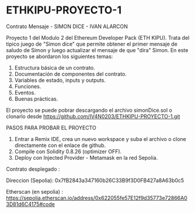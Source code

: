 # ETHKIPU-PROYECTO-1  
Contrato Mensaje - SIMON DICE - IVAN ALARCON 

Proyecto 1 del Modulo 2 del Ethereum Developer Pack (ETH KIPU).
Trata del tipico juego de "Simon dice" que permite obtener el primer mensaje de saludo de Simon y luego actualizar el mensaje de que "dira" Simon.
En este proyecto se abordaron los siguientes temas: 
1) Estructura básica de un contrato.
2) Documentación de componentes del contrato.
3) Variables de estado, inputs y outputs.
4) Funciones.
5) Eventos.
6) Buenas prácticas.

El proyecto se puede pobrar descargando el archivo simonDice.sol o clonarlo desde https://github.com/IV4N0203/ETHKIPU-PROYECTO-1.git

PASOS PARA PROBAR EL PROYECTO
1) Entrar a Remix IDE, crea un nuevo workspace y suba el archivo o clone directamente con el enlace de github.
2) Compile con Solidity 0.8.26 (optimizer OFF).
3) Deploy con Injected Provider - Metamask en la red Sepolia. 

Contrato desplegado :

Direccion (Sepolia): 0x7fB2843a347160b26C33B9f3D0FB427a8A63b0c5

Etherscan (en sepolia) : [https://sepolia.etherscan.io/address/0x622055fe57E12f9d35773e72866A03D81d6C4175#code
](https://sepolia.etherscan.io/address/0x7fB2843a347160b26C33B9f3D0FB427a8A63b0c5)
